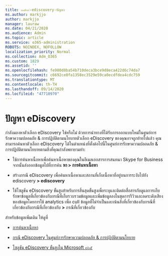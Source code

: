```yaml
---
title: ๑๘๒๙-ediscovery-ปัญหา
ms.author: markjjo
author: markjjo
manager: lauraw
ms.date: 04/21/2020
ms.audience: Admin
ms.topic: article
ms.service: o365-administration
ROBOTS: NOINDEX, NOFOLLOW
localization_priority: Normal
ms.collection: Adm_O365
ms.custom: 1829
ms.assetid: ''
ms.openlocfilehash: fe980d8ba54b710deca3bce9d8eca422d6c74da7
ms.sourcegitcommit: c6692ce0fa1358ec3529e59ca0ecdfdea4cdc759
ms.translationtype: MT
ms.contentlocale: th-TH
ms.lasthandoff: 09/14/2020
ms.locfileid: "47710970"
---
```

# <a name="ediscovery-issues"></a>ปัญหา eDiscovery

กำลังมองหาตัวเลือก eDiscovery ใช่หรือไม่ ด้วยการนำทางที่ได้รับการออกแบบใหม่ในศูนย์การรักษาความปลอดภัย & การปฏิบัติตามนโยบายตัวเลือก eDiscovery ของคุณอาจถูกย้ายไปแล้ว  คุณสามารถค้นหาตัวเลือก eDiscovery ได้ในตำแหน่งที่ตั้งต่อไปนี้ในศูนย์การรักษาความปลอดภัย & การปฏิบัติตามนโยบายตามสิ่งที่คุณกำลังพยายามทำ:

- ใช้การค้นหาเนื้อหาเพื่อค้นหาเนื้อหาของคุณในอีเมลเอกสารการสนทนา Skype for Business จากนั้นส่งออกข้อมูลไปที่การค้น **หา > การค้นหาเนื้อหา**

- สร้างกรณี eDiscovery เพื่อค้นหาเนื้อหาและสถานที่เก็บเนื้อหาที่อยู่บนการระงับไปยัง ediscovery **> ediscovery**

- ใช้โซลูชัน eDiscovery ขั้นสูงสำหรับการสิ้นสุดขั้นสูงเพื่อระบุและติดต่อสื่อสารกับดูแลการเก็บรักษาข้อมูลที่เกี่ยวข้องกับกรณีที่เก็บรวบรวมข้อมูลและเพิ่มข้อมูลลงในชุดการรีวิวและลดระดับเสียงของข้อมูลโดยการใช้ analytics เพื่อ cull ข้อมูลที่ไม่จำเป็นและเน้นสิ่งที่เกี่ยวข้องกับกรณีที่เกี่ยวข้องกับกรณีที่เกี่ยวข้องกับ **>** กรณีที่เกี่ยวข้องกับ

สำหรับข้อมูลเพิ่มเติม ให้ดูที่

- [การค้นหาเนื้อหา](https://docs.microsoft.com/microsoft-365/compliance/content-search)

- [กรณี eDiscovery ในศูนย์การรักษาความปลอดภัย & การปฏิบัติตามนโยบาย](https://docs.microsoft.com/microsoft-365/compliance/ediscovery-cases)

- [โซลูชัน eDiscovery ขั้นสูงใน Microsoft ๓๖๕](https://docs.microsoft.com/microsoft-365/compliance/overview-ediscovery-20)
